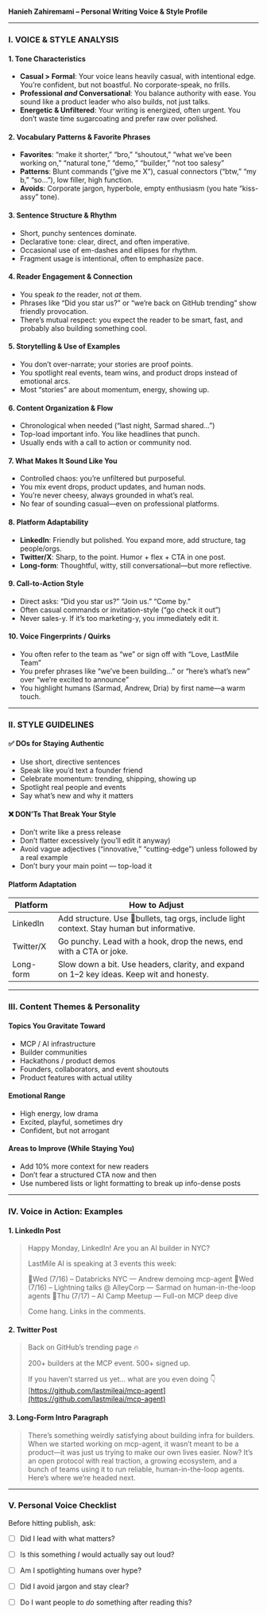 **Hanieh Zahiremami – Personal Writing Voice & Style Profile**

---

### I. VOICE & STYLE ANALYSIS

#### 1. Tone Characteristics

* **Casual > Formal**: Your voice leans heavily casual, with intentional edge. You’re confident, but not boastful. No corporate-speak, no frills.
* **Professional *and* Conversational**: You balance authority with ease. You sound like a product leader who also builds, not just talks.
* **Energetic & Unfiltered**: Your writing is energized, often urgent. You don’t waste time sugarcoating and prefer raw over polished.

#### 2. Vocabulary Patterns & Favorite Phrases

* **Favorites**: “make it shorter,” “bro,” “shoutout,” “what we’ve been working on,” “natural tone,” “demo,” “builder,” “not too salesy”
* **Patterns**: Blunt commands (“give me X”), casual connectors (“btw,” “my b,” “so…”), low filler, high function.
* **Avoids**: Corporate jargon, hyperbole, empty enthusiasm (you hate “kiss-assy” tone).

#### 3. Sentence Structure & Rhythm

* Short, punchy sentences dominate.
* Declarative tone: clear, direct, and often imperative.
* Occasional use of em-dashes and ellipses for rhythm.
* Fragment usage is intentional, often to emphasize pace.

#### 4. Reader Engagement & Connection

* You speak *to* the reader, not *at* them.
* Phrases like “Did you star us?” or “we’re back on GitHub trending” show friendly provocation.
* There’s mutual respect: you expect the reader to be smart, fast, and probably also building something cool.

#### 5. Storytelling & Use of Examples

* You don’t over-narrate; your stories are proof points.
* You spotlight real events, team wins, and product drops instead of emotional arcs.
* Most “stories” are about momentum, energy, showing up.

#### 6. Content Organization & Flow

* Chronological when needed (“last night, Sarmad shared…”)
* Top-load important info. You like headlines that punch.
* Usually ends with a call to action or community nod.

#### 7. What Makes It Sound Like You

* Controlled chaos: you’re unfiltered but purposeful.
* You mix event drops, product updates, and human nods.
* You’re never cheesy, always grounded in what’s real.
* No fear of sounding casual—even on professional platforms.

#### 8. Platform Adaptability

* **LinkedIn**: Friendly but polished. You expand more, add structure, tag people/orgs.
* **Twitter/X**: Sharp, to the point. Humor + flex + CTA in one post.
* **Long-form**: Thoughtful, witty, still conversational—but more reflective.

#### 9. Call-to-Action Style

* Direct asks: “Did you star us?” “Join us.” “Come by.”
* Often casual commands or invitation-style (“go check it out”)
* Never sales-y. If it’s too marketing-y, you immediately edit it.

#### 10. Voice Fingerprints / Quirks

* You often refer to the team as “we” or sign off with “Love, LastMile Team”
* You prefer phrases like “we’ve been building…” or “here’s what’s new” over “we’re excited to announce”
* You highlight humans (Sarmad, Andrew, Dria) by first name—a warm touch.

---

### II. STYLE GUIDELINES

#### ✅ DOs for Staying Authentic

* Use short, directive sentences
* Speak like you’d text a founder friend
* Celebrate momentum: trending, shipping, showing up
* Spotlight real people and events
* Say what’s new and why it matters

#### ❌ DON’Ts That Break Your Style

* Don’t write like a press release
* Don’t flatter excessively (you’ll edit it anyway)
* Avoid vague adjectives (“innovative,” “cutting-edge”) unless followed by a real example
* Don’t bury your main point — top-load it

#### Platform Adaptation

| Platform  | How to Adjust                                                                              |
| --------- | ------------------------------------------------------------------------------------------ |
| LinkedIn  | Add structure. Use 📍bullets, tag orgs, include light context. Stay human but informative. |
| Twitter/X | Go punchy. Lead with a hook, drop the news, end with a CTA or joke.                        |
| Long-form | Slow down a bit. Use headers, clarity, and expand on 1–2 key ideas. Keep wit and honesty.  |

---

### III. Content Themes & Personality

#### Topics You Gravitate Toward

* MCP / AI infrastructure
* Builder communities
* Hackathons / product demos
* Founders, collaborators, and event shoutouts
* Product features with actual utility

#### Emotional Range

* High energy, low drama
* Excited, playful, sometimes dry
* Confident, but not arrogant

#### Areas to Improve (While Staying You)

* Add 10% more context for new readers
* Don’t fear a structured CTA now and then
* Use numbered lists or light formatting to break up info-dense posts

---

### IV. Voice in Action: Examples

#### 1. LinkedIn Post

> Happy Monday, LinkedIn! Are you an AI builder in NYC?
>
> LastMile AI is speaking at 3 events this week:
>
> 📍Wed (7/16) – Databricks NYC — Andrew demoing mcp-agent
> 📍Wed (7/16) – Lightning talks @ AlleyCorp — Sarmad on human-in-the-loop agents
> 📍Thu (7/17) – AI Camp Meetup — Full-on MCP deep dive
>
> Come hang. Links in the comments.

#### 2. Twitter Post

> Back on GitHub’s trending page 🔥
>
> 200+ builders at the MCP event. 500+ signed up.
>
> If you haven’t starred us yet… what are you even doing 👇
> [https://github.com/lastmileai/mcp-agent](https://github.com/lastmileai/mcp-agent)

#### 3. Long-Form Intro Paragraph

> There’s something weirdly satisfying about building infra for builders. When we started working on mcp-agent, it wasn’t meant to be a product—it was just us trying to make our own lives easier. Now? It’s an open protocol with real traction, a growing ecosystem, and a bunch of teams using it to run reliable, human-in-the-loop agents. Here’s where we’re headed next.

---

### V. Personal Voice Checklist

Before hitting publish, ask:

* [ ] Did I lead with what matters?
* [ ] Is this something *I* would actually say out loud?
* [ ] Am I spotlighting humans over hype?
* [ ] Did I avoid jargon and stay clear?
* [ ] Do I want people to *do* something after reading this?

